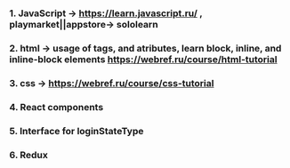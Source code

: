 ### 1. JavaScript -> https://learn.javascript.ru/ , playmarket||appstore-> sololearn

### 2. html -> usage of tags, and atributes, learn block, inline, and inline-block elements https://webref.ru/course/html-tutorial

### 3. css -> https://webref.ru/course/css-tutorial

### 4. React components

### 5. Interface for loginStateType

### 6. Redux
